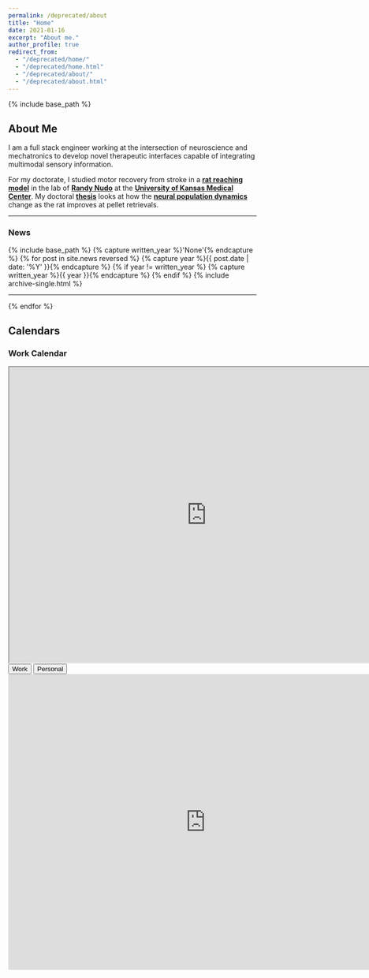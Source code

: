 ```yaml
---
permalink: /deprecated/about
title: "Home"
date: 2021-01-16
excerpt: "About me."
author_profile: true
redirect_from: 
  - "/deprecated/home/"
  - "/deprecated/home.html"
  - "/deprecated/about/"
  - "/deprecated/about.html"
---
```


{% include base_path %}

## About Me ##
I am a full stack engineer working at the intersection of neuroscience and mechatronics to develop novel therapeutic interfaces capable of integrating multimodal sensory information. 

For my doctorate, I studied motor recovery from stroke in a **[rat reaching model](https://m053m716.github.io/files/Whishaw-and-Pellis_1990_Structure-of-rat-reaching.pdf)** in the lab of **[Randy Nudo](https://scholar.google.com/citations?user=TlPPA0UAAAAJ&hl=en&oi=sra)** at the **[University of Kansas Medical Center](https://bioengr.ku.edu/)**. My doctoral **[thesis](https://m053m716.github.io/files/Murphy_2020_thesis_Sensorimotor-recovery-from-stroke.pdf)** looks at how the **[neural population dynamics](https://www.nature.com/articles/nature11129)** change as the rat improves at pellet retrievals. 

---

### News ###

{% include base_path %}
{% capture written_year %}'None'{% endcapture %}
{% for post in site.news reversed %}
  {% capture year %}{{ post.date | date: '%Y' }}{% endcapture %}
  {% if year != written_year %}
    {% capture written_year %}{{ year }}{% endcapture %}
  {% endif %}
  {% include archive-single.html %}

---
{% endfor %}

## Calendars ##

<html>
<script>
    function openCalendar(evt, calName) {
        var i, tabcontent, tablinks;
        tabcontent = document.getElementsByClassName("tabcontent");
        for (i = 0; i < tabcontent.length; i++) {
            tabcontent[i].style.display = "none";
        }
        tablinks = document.getElementsByClassName("tablinks");
        for (i = 0; i < tablinks.length; i++){
            tablinks[i].className = tablinks[i].className.replace(" active", "");
        }
        document.getElementById(calName).style.display = "block";
        evt.currentTarget.className += " active";
    }
</script>

<div id="Work" class="tabcontent">
  <h3>Work Calendar</h3>
  <iframe src="https://exchange.andrew.cmu.edu/owa/calendar/4b5cd1db3d14429e9fab34fc7f67964f@andrew.cmu.edu/b0a1aa7acfc44c7a87080d082545e12d13403533102358856879/calendar.html"; height=600px; width=800px></iframe>
</div>

<div class="tab">
  <button class="tablinks" onclick="openCity(event, 'Work')">Work</button>
  <button class="tablinks" onclick="openCity(event, 'Personal')">Personal</button>
</div>

<div id="Personal" class="tabcontent">
  <iframe src="https://calendar.google.com/calendar/embed?height=600&amp;wkst=1&amp;bgcolor=%23ffffff&amp;ctz=America%2FKentucky%2FLouisville&amp;src=bWF4Lm11cnBoeTExQGdtYWlsLmNvbQ&amp;src=Yzhnb2xtcTlmcHJsM3M3djY5NDN0bnIzZWFqaTF0b29AaW1wb3J0LmNhbGVuZGFyLmdvb2dsZS5jb20&amp;color=%23EF6C00&amp;color=%23ae4e00&amp;showPrint=0&amp;title=Max&#39;s%20Calendar&amp;showCalendars=1" style="border-width:0" width="800" height="600" frameborder="0" scrolling="no"></iframe>
</div>

</html>
